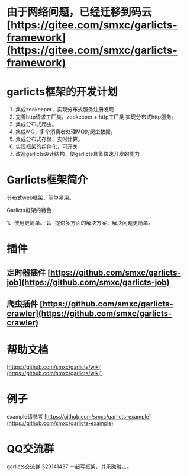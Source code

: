 # 由于网络问题，已经迁移到码云[https://gitee.com/smxc/garlicts-framework](https://gitee.com/smxc/garlicts-framework)

# garlicts框架的开发计划

1. 集成zookeeper，实现分布式服务注册发现
2. 完善http请求工厂类，zookeeper + http工厂类 实现分布式http服务。
3. 集成分布式爬虫。
4. 集成MQ，多个消费者处理MQ的爬虫数据。
5. 集成分布式存储、实时计算。
6. 实现框架的组件化，可开关
7. 改造garlicts设计结构，使garlicts具备快速开发的能力

# Garlicts框架简介

分布式web框架，简单易用。

Garlicts框架的特色

1、使用更简单。
2、提供多方面的解决方案，解决问题更简单。

# 插件

## 定时器插件 [https://github.com/smxc/garlicts-job](https://github.com/smxc/garlicts-job)
## 爬虫插件 [https://github.com/smxc/garlicts-crawler](https://github.com/smxc/garlicts-crawler)

# 帮助文档
[https://github.com/smxc/garlicts/wiki](https://github.com/smxc/garlicts/wiki)

# 例子
example请参考 [https://github.com/smxc/garlicts-example](https://github.com/smxc/garlicts-example)

# QQ交流群
garlicts交流群 329141437
一起写框架，其乐融融。。。
